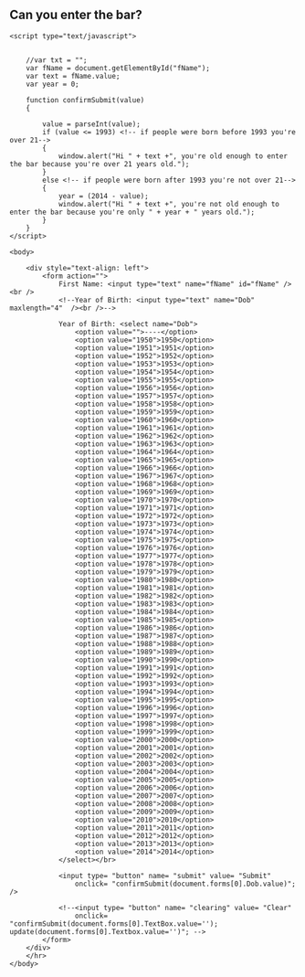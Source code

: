 <!DOCTYPE html PUBLIC "-//W3C//DTD XHTML 1.0 Strict//EN"
"http://www.w3.org/TR/xhtml1/DTD/xhtml1-strict.dtd">
<html xmlns="http://www.w3.org/1999/xhtml">

<head>
	<title>Can you enter the bar?</title>
	<meta http-equiv="content-type" content="text/html; charset=iso-8859-1" />
	<h2>Can you enter the bar?</h2>
	
	<script type="text/javascript">
		

		//var txt = "";
		var fName = document.getElementById("fName");
		var text = fName.value;
		var year = 0;
		
		function confirmSubmit(value) 
		{

			value = parseInt(value);
			if (value <= 1993) <!-- if people were born before 1993 you're over 21-->
			{	
				window.alert("Hi " + text +", you're old enough to enter the bar because you're over 21 years old.");
			}
			else <!-- if people were born after 1993 you're not over 21-->
			{
				year = (2014 - value);		
				window.alert("Hi " + text +", you're not old enough to enter the bar because you're only " + year + " years old.");
			}				
		}
	</script>
</head>

	<body>
		
		<div style="text-align: left">
			<form action="">
				First Name: <input type="text" name="fName" id="fName" /><br />	
				<!--Year of Birth: <input type="text" name="Dob" maxlength="4"  /><br />-->
				
				Year of Birth: <select name="Dob">
					<option value="">----</option>
					<option value="1950">1950</option>
					<option value="1951">1951</option>
					<option value="1952">1952</option>
					<option value="1953">1953</option>
					<option value="1954">1954</option>
					<option value="1955">1955</option>
					<option value="1956">1956</option>
					<option value="1957">1957</option>
					<option value="1958">1958</option>
					<option value="1959">1959</option>
					<option value="1960">1960</option>
					<option value="1961">1961</option>
					<option value="1962">1962</option>
					<option value="1963">1963</option>
					<option value="1964">1964</option>
					<option value="1965">1965</option>
					<option value="1966">1966</option>
					<option value="1967">1967</option>
					<option value="1968">1968</option>
					<option value="1969">1969</option>
					<option value="1970">1970</option>
					<option value="1971">1971</option>
					<option value="1972">1972</option>
					<option value="1973">1973</option>
					<option value="1974">1974</option>
					<option value="1975">1975</option>
					<option value="1976">1976</option>
					<option value="1977">1977</option>
					<option value="1978">1978</option>
					<option value="1979">1979</option>
					<option value="1980">1980</option>
					<option value="1981">1981</option>
					<option value="1982">1982</option>
					<option value="1983">1983</option>
					<option value="1984">1984</option>
					<option value="1985">1985</option>
					<option value="1986">1986</option>
					<option value="1987">1987</option>
					<option value="1988">1988</option>
					<option value="1989">1989</option>
					<option value="1990">1990</option>
					<option value="1991">1991</option>
					<option value="1992">1992</option>
					<option value="1993">1993</option>
					<option value="1994">1994</option>
					<option value="1995">1995</option>
					<option value="1996">1996</option>
					<option value="1997">1997</option>
					<option value="1998">1998</option>
					<option value="1999">1999</option>
					<option value="2000">2000</option>
					<option value="2001">2001</option>
					<option value="2002">2002</option>
					<option value="2003">2003</option>
					<option value="2004">2004</option>
					<option value="2005">2005</option>
					<option value="2006">2006</option>
					<option value="2007">2007</option>
					<option value="2008">2008</option>
					<option value="2009">2009</option>
					<option value="2010">2010</option>
					<option value="2011">2011</option>
					<option value="2012">2012</option>
					<option value="2013">2013</option>
					<option value="2014">2014</option>
				</select></br>

				<input type= "button" name= "submit" value= "Submit"
					onclick= "confirmSubmit(document.forms[0].Dob.value)"; />
			
				<!--<input type= "button" name= "clearing" value= "Clear"
					onclick= "confirmSubmit(document.forms[0].TextBox.value=''); update(document.forms[0].Textbox.value='')"; -->
			</form>
		</div>
		</hr>
	</body>
	
</html>
